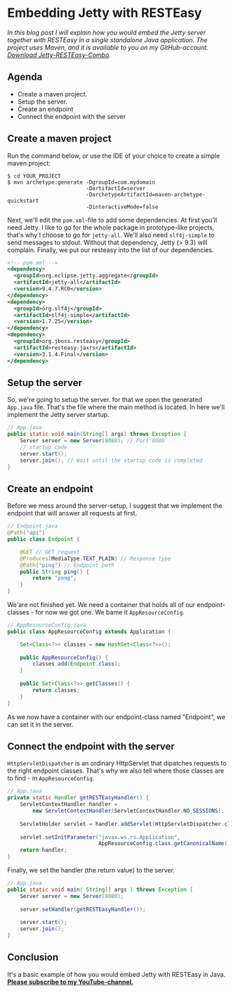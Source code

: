 # Embedding Jetty with RESTEasy
_In this blog post I will explain how you would embed the Jetty server 
together with RESTEasy in a single standalone Java application. 
The project uses Maven, and it is available to you on my GitHub-account.
[Download Jetty-RESTEasy-Combo](https://github.com/svenmalvik/jetty-resteasy-combo)._

## Agenda
* Create a maven project.
* Setup the server.
* Create an endpoint
* Connect the endpoint with the server

## Create a maven project

Run the command below, or use the IDE of your choice to create a simple maven project:
```shell
$ cd YOUR_PROJECT
$ mvn archetype:generate -DgroupId=com.mydomain 
                         -DartifactId=server 
                         -DarchetypeArtifactId=maven-archetype-quickstart 
                         -DinteractiveMode=false
```

Next, we'll edit the `pom.xml`-file to add some dependencies. At first you'll need Jetty. 
I like to go for the whole package in prototype-like projects, that's
why I choose to go for `jetty-all`. We'll also need `slf4j-simple` to send messages to stdout. 
Without that dependency, Jetty (> 9.3) will complain. Finally, we put  our resteasy into the 
list of our dependencies.

```xml
<!-- pom.xml -->
<dependency>
  <groupId>org.eclipse.jetty.aggregate</groupId>
  <artifactId>jetty-all</artifactId>
  <version>9.4.7.RC0</version>
</dependency>
<dependency>
  <groupId>org.slf4j</groupId>
  <artifactId>slf4j-simple</artifactId>
  <version>1.7.25</version>
</dependency>
<dependency>
  <groupId>org.jboss.resteasy</groupId>
  <artifactId>resteasy-jaxrs</artifactId>
  <version>3.1.4.Final</version>
</dependency>
```

## Setup the server
So, we're going to setup the server. for that we open the generated ```App.java``` file. 
That's the file where the main method is located.
In here we'll implement the Jetty server startup.
```java
// App.java
public static void main(String[] args) throws Exception {
    Server server = new Server(8080); // Port 8080
    // startup code
    server.start();
    server.join(); // Wait until the startup code is completed
}
```

## Create an endpoint
Before we mess around the server-setup, I suggest that we implement the endpoint that will
answer all requests at first. 

```java
// Endpoint.java
@Path("api")
public class Endpoint {

    @GET // GET request
    @Produces(MediaType.TEXT_PLAIN) // Response type
    @Path("ping") // Endpoint path
    public String ping() {
        return "pong";
    }
}
```

We'are not finished yet. We need a container that holds all of our endpoint-classes - for now we 
got one. We bame it `AppResourceConfig`.
 
```java
// AppResourceConfig.java
public class AppResourceConfig extends Application {

    Set<Class<?>> classes = new HashSet<Class<?>>();
    
    public AppResourceConfig() {
        classes.add(Endpoint.class);
    }
    
    public Set<Class<?>> getClasses() {
        return classes;
    }
}
```

As we now have a container with our endpoint-class named "Endpoint", we can set it in the server.

## Connect the endpoint with the server

`HttpServletDispatcher` is an ordinary HttpServlet that dipatches requests to the right endpoint classes.
That's why we also tell where those classes are to find - in `AppResourceConfig`.

```java
// App.java
private static Handler getRESTEasyHandler() {
    ServletContextHandler handler = 
        new ServletContextHandler(ServletContextHandler.NO_SESSIONS);
    
    ServletHolder servlet = handler.addServlet(HttpServletDispatcher.class, "/");
    
    servlet.setInitParameter("javax.ws.rs.Application", 
                             AppResourceConfig.class.getCanonicalName());
    return handler;
}
```

Finally, we set the handler (the return value) to the server.
```java
// App.java
public static void main( String[] args ) throws Exception {
    Server server = new Server(8080);
    
    server.setHandler(getRESTEasyHandler());
    
    server.start();
    server.join();
}
```

## Conclusion
It's a basic example of how you would embed Jetty with RESTEasy in Java. 
[**Please subscribe to my YouTube-channel.**](https://www.youtube.com/playlist?list=PLDAA9E2877BC4145D)

